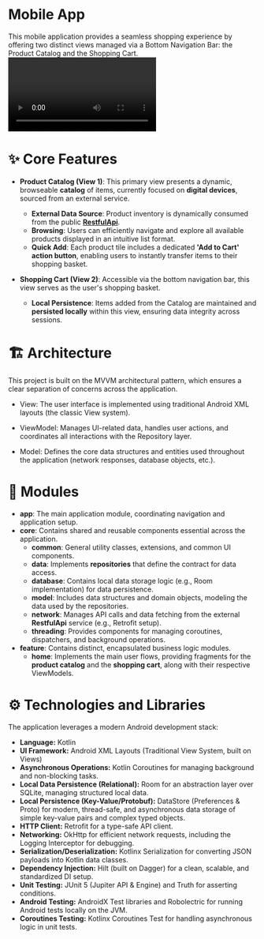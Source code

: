 # Mobile App
This mobile application provides a seamless shopping experience by offering two distinct views managed via a Bottom Navigation Bar: the Product Catalog and the Shopping Cart.
<video src="https://github.com/user-attachments/assets/a35549b6-47e0-429d-9db4-43e7c83f0c53" controls></video>

# ✨ Core Features

- **Product Catalog (View 1)**: This primary view presents a dynamic, browseable **catalog** of items, currently focused on **digital devices**, sourced from an external service.

  - **External Data Source**: Product inventory is dynamically consumed from the public **[RestfulApi](https://restful-api.dev/)**.
  - **Browsing**: Users can efficiently navigate and explore all available products displayed in an intuitive list format.
  - **Quick Add**: Each product tile includes a dedicated **'Add to Cart' action button**, enabling users to instantly transfer items to their shopping basket.
    
- **Shopping Cart (View 2)**: Accessible via the bottom navigation bar, this view serves as the user's shopping basket.

  - **Local Persistence**: Items added from the Catalog are maintained and **persisted locally** within this view, ensuring data integrity across sessions.

# 🏗️ Architecture
This project is built on the MVVM architectural pattern, which ensures a clear separation of concerns across the application.

- View: The user interface is implemented using traditional Android XML layouts (the classic View system).

- ViewModel: Manages UI-related data, handles user actions, and coordinates all interactions with the Repository layer.

- Model: Defines the core data structures and entities used throughout the application (network responses, database objects, etc.).

# 🧩 Modules
- **app**: The main application module, coordinating navigation and application setup.
- **core**: Contains shared and reusable components essential across the application.
    - **common**: General utility classes, extensions, and common UI components.
    - **data**: Implements **repositories** that define the contract for data access.
    - **database**: Contains local data storage logic (e.g., Room implementation) for data persistence.
    - **model**: Includes data structures and domain objects, modeling the data used by the repositories.
    - **network**: Manages API calls and data fetching from the external **RestfulApi** service (e.g., Retrofit setup).
    - **threading**: Provides components for managing coroutines, dispatchers, and background operations.
- **feature**: Contains distinct, encapsulated business logic modules.
    - **home**: Implements the main user flows, providing fragments for the **product catalog** and the **shopping cart**, along with their respective ViewModels.

# ⚙️ Technologies and Libraries

The application leverages a modern Android development stack:

* **Language:** Kotlin
* **UI Framework:** Android XML Layouts (Traditional View System, built on Views)
* **Asynchronous Operations:** Kotlin Coroutines for managing background and non-blocking tasks.
* **Local Data Persistence (Relational):** Room for an abstraction layer over SQLite, managing structured local data.
* **Local Persistence (Key-Value/Protobuf):** DataStore (Preferences & Proto) for modern, thread-safe, and asynchronous data storage of simple key-value pairs and complex typed objects.
* **HTTP Client:** Retrofit for a type-safe API client.
* **Networking:** OkHttp for efficient network requests, including the Logging Interceptor for debugging.
* **Serialization/Deserialization:** Kotlinx Serialization for converting JSON payloads into Kotlin data classes.
* **Dependency Injection:** Hilt (built on Dagger) for a clean, scalable, and standardized DI setup.
* **Unit Testing:** JUnit 5 (Jupiter API & Engine) and Truth for asserting conditions.
* **Android Testing:** AndroidX Test libraries and Robolectric for running Android tests locally on the JVM.
* **Coroutines Testing:** Kotlinx Coroutines Test for handling asynchronous logic in unit tests.

